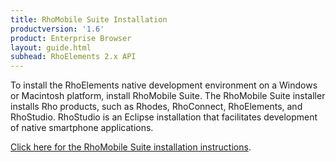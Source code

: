 ```yaml
---
title: RhoMobile Suite Installation
productversion: '1.6'
product: Enterprise Browser
layout: guide.html
subhead: RhoElements 2.x API
---
```


To install the RhoElements native development environment on a Windows or Macintosh platform, install RhoMobile Suite. The RhoMobile Suite installer installs Rho products, such as Rhodes, RhoConnect, RhoElements, and RhoStudio. RhoStudio is an Eclipse installation that facilitates development of native smartphone applications.

[Click here for the RhoMobile Suite installation instructions](/rhoelements/rhoelements-install.md/rhomobile-install). 


